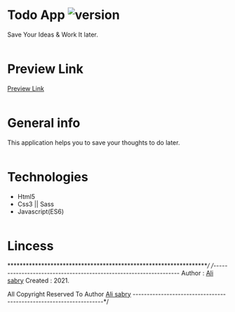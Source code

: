 # Todo App ![version](https://img.shields.io/badge/version-1.1-brightgreen)
Save Your Ideas & Work It later.

```
```
# Preview Link
[Preview Link](https://ali-sabry.github.io/todo-app/)

```
```
# General info
This application helps you to save your thoughts to do later.

```
```
# Technologies 
* Html5
* Css3 || Sass
* Javascript(ES6)

```
```
# Lincess
******************************************************************/
/*------------------------------------------------------------------
Author      : [Ali sabry](https://www.linkedin.com/in/ali-sabry/)
Created     : 2021.

All Copyright Reserved To Author [Ali sabry](https://www.linkedin.com/in/ali-sabry/)
-------------------------------------------------------------------*/
